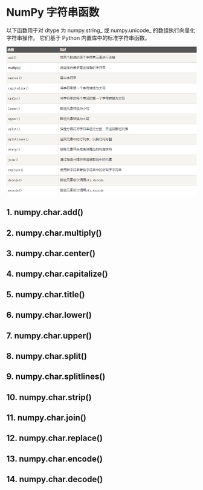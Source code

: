 # NumPy 字符串函数

以下函数用于对 dtype 为 numpy.string_ 或 numpy.unicode_ 的数组执行向量化字符串操作。 它们基于 Python 内置库中的标准字符串函数。

![](img/NumPy%20字符串函数.png)

## 1. numpy.char.add()


## 2. numpy.char.multiply()



## 3. numpy.char.center()



## 4. numpy.char.capitalize()



## 5. numpy.char.title()



## 6. numpy.char.lower()



## 7. numpy.char.upper()



## 8. numpy.char.split()



## 9. numpy.char.splitlines()



## 10. numpy.char.strip()



## 11. numpy.char.join()



## 12. numpy.char.replace()



## 13. numpy.char.encode()



## 14. numpy.char.decode()